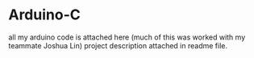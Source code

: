 # Arduino-C
all my arduino code is attached here (much of this was worked with my teammate Joshua Lin) project description attached in readme file.
